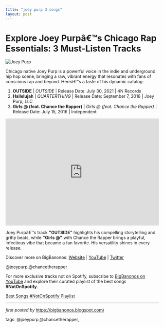 ```yaml
---
title: "joey purp 3 songs"
layout: post
---
```

<h1>Explore Joey Purpâ€™s Chicago Rap Essentials: 3 Must-Listen Tracks</h1>
<img src="https://thefader-res.cloudinary.com/private_images/w_1440,c_limit,f_auto,q_auto:best/Joey_3_ozv7ao/joey-purp-the-things-i-carry.jpg" alt="Joey Purp"> <p>Chicago native Joey Purp is a powerful voice in the indie and underground hip hop scene, bringing a raw, vibrant energy that resonates with fans of conscious rap and beyond. Hereâ€™s a taste of his dynamic catalog:</p> <ol> <li><strong>OUTSIDE</strong> | <em>OUTSIDE</em> | Release Date: July 30, 2021 | 4N Records</li> <li><strong>Hallelujah</strong> | <em>QUARTERTHING</em> | Release Date: September 7, 2018 | Joey Purp, LLC</li> <li><strong>Girls @ (feat. Chance the Rapper)</strong> | <em>Girls @ (feat. Chance the Rapper)</em> | Release Date: July 15, 2016 | Independent</li>
</ol> <div> <iframe src="https://open.spotify.com/embed/playlist/3TdbKcbNAKpAZQ36zPUZYT?utm_source=generator" width="100%" height="352" frameBorder="0" allowfullscreen="" allow="autoplay; clipboard-write; encrypted-media; fullscreen; picture-in-picture" loading="lazy"></iframe>
</div> <p>Joey Purpâ€™s track <strong>"OUTSIDE"</strong> highlights his compelling storytelling and gritty beats, while <strong>"Girls @"</strong> with Chance the Rapper brings a playful, infectious vibe that became a fan favorite. His versatility shines in every release.</p> <div> <p>Discover more on BigBanonos: <a href="https://bigbanonos.blogspot.com/">Website</a> | <a href="https://www.youtube.com/@BigBanonos">YouTube</a> | <a href="https://x.com/bigbanonos">Twitter</a></p>
</div> <!-- Tags -->
<p>@joeypurp,@chancetherapper</p>


<!--Subscribe and Playlist Links-->
<div>
    <p>For more exclusive tracks not on Spotify, subscribe to <a href="https://www.youtube.com/@BigBanonos" target="_blank">BigBanonos on YouTube</a> and explore their curated playlist of the best songs <strong>#NotOnSpotify</strong>.</p>
    <p><a href="https://www.youtube.com/playlist?list=PLtuNtuTatqI0kFahUCbtbfenC_ET5O_tr" target="_blank">Best Songs #NotOnSpotify Playlist<br /></a></p></div>

<hr />

<p><em>first posted by</em> <a href="https://bigbanonos.blogspot.com/" rel="noopener" target="_new">https://bigbanonos.blogspot.com/</a></p>

<p>tags: @joeypurp,@chancetherapper,</p>
